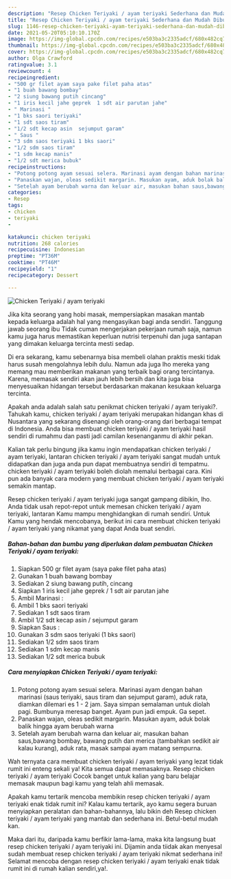 ```yaml
---
description: "Resep Chicken Teriyaki / ayam teriyaki Sederhana dan Mudah Dibuat"
title: "Resep Chicken Teriyaki / ayam teriyaki Sederhana dan Mudah Dibuat"
slug: 1146-resep-chicken-teriyaki-ayam-teriyaki-sederhana-dan-mudah-dibuat
date: 2021-05-20T05:10:10.170Z
image: https://img-global.cpcdn.com/recipes/e503ba3c2335adcf/680x482cq70/chicken-teriyaki-ayam-teriyaki-foto-resep-utama.jpg
thumbnail: https://img-global.cpcdn.com/recipes/e503ba3c2335adcf/680x482cq70/chicken-teriyaki-ayam-teriyaki-foto-resep-utama.jpg
cover: https://img-global.cpcdn.com/recipes/e503ba3c2335adcf/680x482cq70/chicken-teriyaki-ayam-teriyaki-foto-resep-utama.jpg
author: Olga Crawford
ratingvalue: 3.1
reviewcount: 4
recipeingredient:
- "500 gr filet ayam saya pake filet paha atas"
- "1 buah bawang bombay"
- "2 siung bawang putih cincang"
- "1 iris kecil jahe geprek  1 sdt air parutan jahe"
- " Marinasi "
- "1 bks saori teriyaki"
- "1 sdt saos tiram"
- "1/2 sdt kecap asin  sejumput garam"
- " Saus "
- "3 sdm saos teriyaki 1 bks saori"
- "1/2 sdm saos tiram"
- "1 sdm kecap manis"
- "1/2 sdt merica bubuk"
recipeinstructions:
- "Potong potong ayam sesuai selera. Marinasi ayam dengan bahan marinasi (saus teriyaki, saus tiram dan sejumput garam), aduk rata, diamkan dilemari es 1 - 2 jam. Saya simpan semalaman untuk diolah pagi. Bumbunya meresap banget. Ayam pun jadi empuk. Ga sepet."
- "Panaskan wajan, oleas sedikit margarin. Masukan ayam, aduk bolak balik hingga ayam berubah warna"
- "Setelah ayam berubah warna dan keluar air, masukan bahan saus,bawang bombay, bawang putih dan merica (tambahkan sedikit air kalau kurang), aduk rata, masak sampai ayam matang sempurna."
categories:
- Resep
tags:
- chicken
- teriyaki
- 

katakunci: chicken teriyaki  
nutrition: 268 calories
recipecuisine: Indonesian
preptime: "PT36M"
cooktime: "PT46M"
recipeyield: "1"
recipecategory: Dessert

---
```



![Chicken Teriyaki / ayam teriyaki](https://img-global.cpcdn.com/recipes/e503ba3c2335adcf/680x482cq70/chicken-teriyaki-ayam-teriyaki-foto-resep-utama.jpg)

Jika kita seorang yang hobi masak, mempersiapkan masakan mantab kepada keluarga adalah hal yang mengasyikan bagi anda sendiri. Tanggung jawab seorang ibu Tidak cuman mengerjakan pekerjaan rumah saja, namun kamu juga harus memastikan keperluan nutrisi terpenuhi dan juga santapan yang dimakan keluarga tercinta mesti sedap.

Di era  sekarang, kamu sebenarnya bisa membeli olahan praktis meski tidak harus susah mengolahnya lebih dulu. Namun ada juga lho mereka yang memang mau memberikan makanan yang terbaik bagi orang tercintanya. Karena, memasak sendiri akan jauh lebih bersih dan kita juga bisa menyesuaikan hidangan tersebut berdasarkan makanan kesukaan keluarga tercinta. 



Apakah anda adalah salah satu penikmat chicken teriyaki / ayam teriyaki?. Tahukah kamu, chicken teriyaki / ayam teriyaki merupakan hidangan khas di Nusantara yang sekarang disenangi oleh orang-orang dari berbagai tempat di Indonesia. Anda bisa membuat chicken teriyaki / ayam teriyaki hasil sendiri di rumahmu dan pasti jadi camilan kesenanganmu di akhir pekan.

Kalian tak perlu bingung jika kamu ingin mendapatkan chicken teriyaki / ayam teriyaki, lantaran chicken teriyaki / ayam teriyaki sangat mudah untuk didapatkan dan juga anda pun dapat membuatnya sendiri di tempatmu. chicken teriyaki / ayam teriyaki boleh diolah memalui berbagai cara. Kini pun ada banyak cara modern yang membuat chicken teriyaki / ayam teriyaki semakin mantap.

Resep chicken teriyaki / ayam teriyaki juga sangat gampang dibikin, lho. Anda tidak usah repot-repot untuk memesan chicken teriyaki / ayam teriyaki, lantaran Kamu mampu menghidangkan di rumah sendiri. Untuk Kamu yang hendak mencobanya, berikut ini cara membuat chicken teriyaki / ayam teriyaki yang nikamat yang dapat Anda buat sendiri.

<!--inarticleads1-->

##### Bahan-bahan dan bumbu yang diperlukan dalam pembuatan Chicken Teriyaki / ayam teriyaki:

1. Siapkan 500 gr filet ayam (saya pake filet paha atas)
1. Gunakan 1 buah bawang bombay
1. Sediakan 2 siung bawang putih, cincang
1. Siapkan 1 iris kecil jahe geprek / 1 sdt air parutan jahe
1. Ambil  Marinasi :
1. Ambil 1 bks saori teriyaki
1. Sediakan 1 sdt saos tiram
1. Ambil 1/2 sdt kecap asin / sejumput garam
1. Siapkan  Saus :
1. Gunakan 3 sdm saos teriyaki (1 bks saori)
1. Sediakan 1/2 sdm saos tiram
1. Sediakan 1 sdm kecap manis
1. Sediakan 1/2 sdt merica bubuk




<!--inarticleads2-->

##### Cara menyiapkan Chicken Teriyaki / ayam teriyaki:

1. Potong potong ayam sesuai selera. Marinasi ayam dengan bahan marinasi (saus teriyaki, saus tiram dan sejumput garam), aduk rata, diamkan dilemari es 1 - 2 jam. Saya simpan semalaman untuk diolah pagi. Bumbunya meresap banget. Ayam pun jadi empuk. Ga sepet.
1. Panaskan wajan, oleas sedikit margarin. Masukan ayam, aduk bolak balik hingga ayam berubah warna
1. Setelah ayam berubah warna dan keluar air, masukan bahan saus,bawang bombay, bawang putih dan merica (tambahkan sedikit air kalau kurang), aduk rata, masak sampai ayam matang sempurna.




Wah ternyata cara membuat chicken teriyaki / ayam teriyaki yang lezat tidak rumit ini enteng sekali ya! Kita semua dapat memasaknya. Resep chicken teriyaki / ayam teriyaki Cocok banget untuk kalian yang baru belajar memasak maupun bagi kamu yang telah ahli memasak.

Apakah kamu tertarik mencoba membikin resep chicken teriyaki / ayam teriyaki enak tidak rumit ini? Kalau kamu tertarik, ayo kamu segera buruan menyiapkan peralatan dan bahan-bahannya, lalu bikin deh Resep chicken teriyaki / ayam teriyaki yang mantab dan sederhana ini. Betul-betul mudah kan. 

Maka dari itu, daripada kamu berfikir lama-lama, maka kita langsung buat resep chicken teriyaki / ayam teriyaki ini. Dijamin anda tiidak akan menyesal sudah membuat resep chicken teriyaki / ayam teriyaki nikmat sederhana ini! Selamat mencoba dengan resep chicken teriyaki / ayam teriyaki enak tidak rumit ini di rumah kalian sendiri,ya!.

